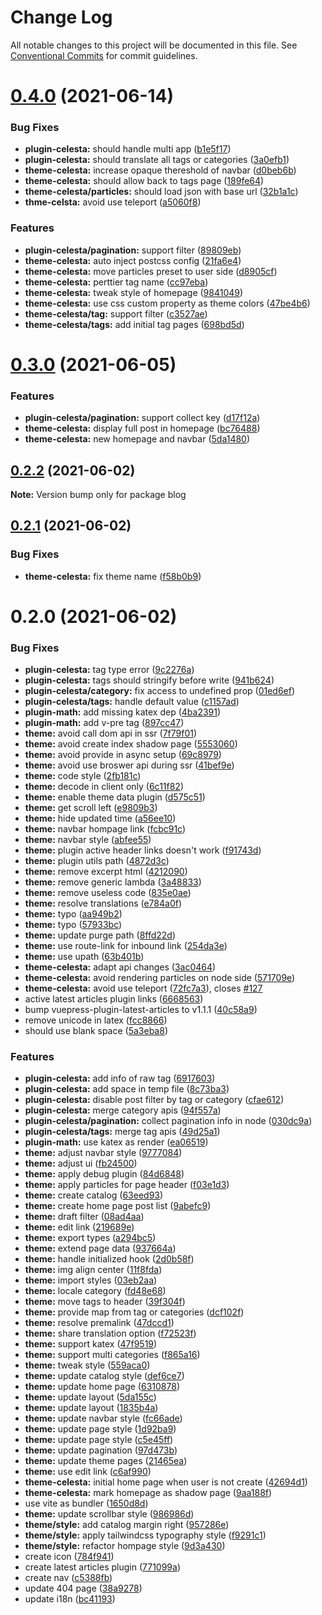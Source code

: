 # Change Log

All notable changes to this project will be documented in this file.
See [Conventional Commits](https://conventionalcommits.org) for commit guidelines.

# [0.4.0](https://github.com/nsznsznjsz/blog/compare/v0.3.0...v0.4.0) (2021-06-14)


### Bug Fixes

* **plugin-celesta:** should handle multi app ([b1e5f17](https://github.com/nsznsznjsz/blog/commit/b1e5f1707404947e59206e5a9b545513598ba77c))
* **plugin-celesta:** should translate all tags or categories ([3a0efb1](https://github.com/nsznsznjsz/blog/commit/3a0efb19217bad9e6e8de5bc3908a88ed45f2edf))
* **theme-celesta:** increase opaque thereshold of navbar ([d0beb6b](https://github.com/nsznsznjsz/blog/commit/d0beb6ba208a9050cd06ec4d3ae7fba4e3f80c6a))
* **theme-celesta:** should allow back to tags page ([189fe64](https://github.com/nsznsznjsz/blog/commit/189fe64a66fa7dd21881f8614eb85de89a769877))
* **theme-celesta/particles:** should load json with base url ([32b1a1c](https://github.com/nsznsznjsz/blog/commit/32b1a1ca71860d952d262ec6f92267a737a29900))
* **thme-celsta:** avoid use teleport ([a5060f8](https://github.com/nsznsznjsz/blog/commit/a5060f87a2228ee35a9bd026b9592a7bf5e0e7f7))


### Features

* **plugin-celesta/pagination:** support filter ([89809eb](https://github.com/nsznsznjsz/blog/commit/89809eb264343fde5cd07684f04de3fad954ca13))
* **theme-celesta:** auto inject postcss config ([21fa6e4](https://github.com/nsznsznjsz/blog/commit/21fa6e43268339bc7f049d2fd5d3ebc585cbecb5))
* **theme-celesta:** move particles preset to user side ([d8905cf](https://github.com/nsznsznjsz/blog/commit/d8905cf16464924ccbed136316b4785d3b5d11d3))
* **theme-celesta:** perttier tag name ([cc97eba](https://github.com/nsznsznjsz/blog/commit/cc97eba5bb740f36e055a099aa98d74261d53ab6))
* **theme-celesta:** tweak style of homepage ([9841049](https://github.com/nsznsznjsz/blog/commit/9841049080b74a67d4a80413255f78b2a509719e))
* **theme-celesta:** use css custom property as theme colors ([47be4b6](https://github.com/nsznsznjsz/blog/commit/47be4b67eb912036ac67670291cd0035b1028652))
* **theme-celesta/tag:** support filter ([c3527ae](https://github.com/nsznsznjsz/blog/commit/c3527ae6736dacc3efab25d99884c580fa7f48a5))
* **theme-celesta/tags:** add initial tag pages ([698bd5d](https://github.com/nsznsznjsz/blog/commit/698bd5de6bc3a86b31d208adb6aef640d4564b28))





# [0.3.0](https://github.com/nsznsznjsz/blog/compare/v0.2.2...v0.3.0) (2021-06-05)


### Features

* **plugin-celesta/pagination:** support collect key ([d17f12a](https://github.com/nsznsznjsz/blog/commit/d17f12ab6d899636799fdf9b3f2c152b1743e2cf))
* **theme-celesta:** display full post in homepage ([bc76488](https://github.com/nsznsznjsz/blog/commit/bc764885a22f2bf85664bf2f4534ad13a8c2b173))
* **theme-celesta:** new homepage and navbar ([5da1480](https://github.com/nsznsznjsz/blog/commit/5da1480030250021f612eb1064d241c26445660d))





## [0.2.2](https://github.com/nsznsznjsz/blog/compare/v0.2.1...v0.2.2) (2021-06-02)

**Note:** Version bump only for package blog





## [0.2.1](https://github.com/nsznsznjsz/blog/compare/v0.2.0...v0.2.1) (2021-06-02)


### Bug Fixes

* **theme-celesta:** fix theme name ([f58b0b9](https://github.com/nsznsznjsz/blog/commit/f58b0b91c2de127f53c0d3cdef7969dcc961442f))





# 0.2.0 (2021-06-02)


### Bug Fixes

* **plugin-celesta:** tag type error ([9c2276a](https://github.com/nsznsznjsz/blog/commit/9c2276ac3ff0d58189d9db479c6cbb343651d427))
* **plugin-celesta:** tags should stringify before write ([941b624](https://github.com/nsznsznjsz/blog/commit/941b6247a5b3d784e9cf7f23942eb7c7e43e3940))
* **plugin-celesta/category:** fix access to undefined prop ([01ed6ef](https://github.com/nsznsznjsz/blog/commit/01ed6ef6e6d5243673e5774f3a8592a33e9f4663))
* **plugin-celesta/tags:** handle default value ([c1157ad](https://github.com/nsznsznjsz/blog/commit/c1157adeeec409ca311e0d5d5d2300c4ecf79899))
* **plugin-math:** add missing katex dep ([4ba2391](https://github.com/nsznsznjsz/blog/commit/4ba23914be9d551fe9891959f9fd858d8512dd43))
* **plugin-math:** add v-pre tag ([897cc47](https://github.com/nsznsznjsz/blog/commit/897cc4780ab23b9115115817f3797f524bd6769d))
* **theme:** avoid call dom api in ssr ([7f79f01](https://github.com/nsznsznjsz/blog/commit/7f79f010983ed3eef0519782edc258bbe08f578b))
* **theme:** avoid create index shadow page ([5553060](https://github.com/nsznsznjsz/blog/commit/55530607ec5045b9d9e97ab3ca368d0d1a3ce0f0))
* **theme:** avoid provide in async setup ([69c8979](https://github.com/nsznsznjsz/blog/commit/69c8979d2df0e9ff1f9c92586e20be52c71a52f2))
* **theme:** avoid use broswer api during ssr ([41bef9e](https://github.com/nsznsznjsz/blog/commit/41bef9e038fbb0df1463f7763742dd0fe5c204b6))
* **theme:** code style ([2fb181c](https://github.com/nsznsznjsz/blog/commit/2fb181c09824e8cd20a26fb7c742af4a991a9e68))
* **theme:** decode in client only ([6c11f82](https://github.com/nsznsznjsz/blog/commit/6c11f82ba8c5e002425542422432f9af6e41d276))
* **theme:** enable theme data plugin ([d575c51](https://github.com/nsznsznjsz/blog/commit/d575c514cafbcd92ef6d8eb3e8686412ba0c7be8))
* **theme:** get scroll left ([e9809b3](https://github.com/nsznsznjsz/blog/commit/e9809b30ccffd6735e7e8645a268382bae791b76))
* **theme:** hide updated time ([a56ee10](https://github.com/nsznsznjsz/blog/commit/a56ee10da8a7a6afab5b5a89dbf43eda32217baa))
* **theme:** navbar hompage link ([fcbc91c](https://github.com/nsznsznjsz/blog/commit/fcbc91c3888c981e0a4db382da605dce8a1e1a6c))
* **theme:** navbar style ([abfee55](https://github.com/nsznsznjsz/blog/commit/abfee55a9abb72e1e7a971c6c5726be53de3b465))
* **theme:** plugin active header links doesn't work ([f91743d](https://github.com/nsznsznjsz/blog/commit/f91743d53f5312f9cea76f634cba7573f67bc4d5))
* **theme:** plugin utils path ([4872d3c](https://github.com/nsznsznjsz/blog/commit/4872d3c91169689bd845f8e282699f16fd5f4be9))
* **theme:** remove excerpt html ([4212090](https://github.com/nsznsznjsz/blog/commit/4212090e0b97f052751362f2783f6dcb449710a5))
* **theme:** remove generic lambda ([3a48833](https://github.com/nsznsznjsz/blog/commit/3a48833f61eedc21727e9b67e789d1da735284ec))
* **theme:** remove useless code ([835e0ae](https://github.com/nsznsznjsz/blog/commit/835e0aea8281b685a684175e11a5a99b292cff85))
* **theme:** resolve translations ([e784a0f](https://github.com/nsznsznjsz/blog/commit/e784a0f0f7f4402fb06e67c490203186330e7de3))
* **theme:** typo ([aa949b2](https://github.com/nsznsznjsz/blog/commit/aa949b28729ab9b71eb6a963320eb0b3b55a7725))
* **theme:** typo ([57933bc](https://github.com/nsznsznjsz/blog/commit/57933bc83198777bfbdeb67101d1a4e573da2cf6))
* **theme:** update purge path ([8ffd22d](https://github.com/nsznsznjsz/blog/commit/8ffd22d27f1b574c1f73d20e01deaf4f2958fd18))
* **theme:** use route-link for inbound link ([254da3e](https://github.com/nsznsznjsz/blog/commit/254da3ecebf9f6d1d9f65f98539928ebbac0c408))
* **theme:** use upath ([63b401b](https://github.com/nsznsznjsz/blog/commit/63b401b46ddfb4bfcd46abc6c35e584d1fc227d3))
* **theme-celesta:** adapt api changes ([3ac0464](https://github.com/nsznsznjsz/blog/commit/3ac0464495d86ae2275d920b20914fc4447b93e3))
* **theme-celesta:** avoid rendering particles on node side ([571709e](https://github.com/nsznsznjsz/blog/commit/571709e3fde5883d05f5d5a9ffd49e9cb5272882))
* **theme-celesta:** avoid use teleport ([72fc7a3](https://github.com/nsznsznjsz/blog/commit/72fc7a3914070308c7e1854e71ad2eda87a09bd8)), closes [#127](https://github.com/nsznsznjsz/blog/issues/127)
* active latest articles plugin links ([6668563](https://github.com/nsznsznjsz/blog/commit/6668563a68a5aa47b18ebbc18fea81d71c5abbf7))
* bump vuepress-plugin-latest-articles to v1.1.1 ([40c58a9](https://github.com/nsznsznjsz/blog/commit/40c58a9d790529f207c2b53b2a3e82952e3f732c))
* remove unicode in latex ([fcc8866](https://github.com/nsznsznjsz/blog/commit/fcc886604e6797058087812765ea6649579cd626))
* should use blank space ([5a3eba8](https://github.com/nsznsznjsz/blog/commit/5a3eba8b5aff1ad2c08185952d7267fc9e208a91))


### Features

* **plugin-celesta:** add info of raw tag ([6917603](https://github.com/nsznsznjsz/blog/commit/6917603893baceb30bdf5253ced5da972921ae97))
* **plugin-celesta:** add space in temp file ([8c73ba3](https://github.com/nsznsznjsz/blog/commit/8c73ba35a6b304c82dd3106728de9c41c8046728))
* **plugin-celesta:** disable post filter by tag or category ([cfae612](https://github.com/nsznsznjsz/blog/commit/cfae6126de036a0d228572d7f7e27163f006813b))
* **plugin-celesta:** merge category apis ([94f557a](https://github.com/nsznsznjsz/blog/commit/94f557a9e9d555dff6f02167df49136950d6be52))
* **plugin-celesta/pagination:** collect pagination info in node ([030dc9a](https://github.com/nsznsznjsz/blog/commit/030dc9a65d9d6f16d8835c288cc5261756ddb1d3))
* **plugin-celesta/tags:** merge tag apis ([49d25a1](https://github.com/nsznsznjsz/blog/commit/49d25a18691b61482045f8beb6fef8ef50ad803c))
* **plugin-math:** use katex as render ([ea06519](https://github.com/nsznsznjsz/blog/commit/ea06519261920521019c0888ff286dff528b57fd))
* **theme:** adjust navbar style ([9777084](https://github.com/nsznsznjsz/blog/commit/9777084eb41e025551619cabc4e75c929cbd2b4f))
* **theme:** adjust ui ([fb24500](https://github.com/nsznsznjsz/blog/commit/fb2450028f95eefc87fa9f6a3e264fc15e8d47bd))
* **theme:** apply debug plugin ([84d6848](https://github.com/nsznsznjsz/blog/commit/84d68483a804426efd5a0acb8059bb5e8ce2d329))
* **theme:** apply particles for page header ([f03e1d3](https://github.com/nsznsznjsz/blog/commit/f03e1d305bd5d939c4f71d73eb98e0ac882d0baa))
* **theme:** create catalog ([63eed93](https://github.com/nsznsznjsz/blog/commit/63eed93674f5fe30ae103b81993e4d0bf8d2ebac))
* **theme:** create home page post list ([9abefc9](https://github.com/nsznsznjsz/blog/commit/9abefc9bac8c3f919b00cd8ae8c94b3d3b5f32a5))
* **theme:** draft filter ([08ad4aa](https://github.com/nsznsznjsz/blog/commit/08ad4aac396196abb7d373c593eef71187d67044))
* **theme:** edit link ([219689e](https://github.com/nsznsznjsz/blog/commit/219689e949aa141d4fc576d9c661e4997b167c21))
* **theme:** export types ([a294bc5](https://github.com/nsznsznjsz/blog/commit/a294bc51ae4a7954e5fe0e456800986001ab431b))
* **theme:** extend page data ([937664a](https://github.com/nsznsznjsz/blog/commit/937664a1106a874e47041ea53d3a0f542dd96e23))
* **theme:** handle initialized hook ([2d0b58f](https://github.com/nsznsznjsz/blog/commit/2d0b58ff95f6db1b45b8c7ba70a0ee2f6903c066))
* **theme:** img align center ([11f8fda](https://github.com/nsznsznjsz/blog/commit/11f8fdaac35c5e705631bed7421d500b4a241457))
* **theme:** import styles ([03eb2aa](https://github.com/nsznsznjsz/blog/commit/03eb2aa862ebb44b770f02bbdab4ccf3a1f2fc40))
* **theme:** locale category ([fd48e68](https://github.com/nsznsznjsz/blog/commit/fd48e6822eb4e482c330db6ef077ac5ddf3f8364))
* **theme:** move tags to header ([39f304f](https://github.com/nsznsznjsz/blog/commit/39f304fe7ddab3ddb308607d70b00b76058e13ab))
* **theme:** provide map from tag or categories ([dcf102f](https://github.com/nsznsznjsz/blog/commit/dcf102f30b58d53ffb61a6b6f26c7fd74a90b015))
* **theme:** resolve premalink ([47dccd1](https://github.com/nsznsznjsz/blog/commit/47dccd14c255d1e3053670e8a8aad7cc0101b03f))
* **theme:** share translation option ([f72523f](https://github.com/nsznsznjsz/blog/commit/f72523f9e4463eb35e218ed7410ed89837f1a71a))
* **theme:** support katex ([47f9519](https://github.com/nsznsznjsz/blog/commit/47f95195c0a088a46b13965a04d2c8930d15c192))
* **theme:** support multi categories ([f865a16](https://github.com/nsznsznjsz/blog/commit/f865a16f5e7c24d84c0ad5b7ea5b78845f874c9e))
* **theme:** tweak style ([559aca0](https://github.com/nsznsznjsz/blog/commit/559aca07689e8c2516c3f1c050865df37e783948))
* **theme:** update catalog style ([def6ce7](https://github.com/nsznsznjsz/blog/commit/def6ce77e5a0062b0f7b4e0cb56f52b8d172ca9c))
* **theme:** update home page ([6310878](https://github.com/nsznsznjsz/blog/commit/6310878d71ba87fdec680656b1df747a7df5a6f2))
* **theme:** update layout ([5da155c](https://github.com/nsznsznjsz/blog/commit/5da155c5ddd7a5f554315210de1ffb4756749d52))
* **theme:** update layout ([1835b4a](https://github.com/nsznsznjsz/blog/commit/1835b4ab39374e30e22a8323085a2075848c419c))
* **theme:** update navbar style ([fc66ade](https://github.com/nsznsznjsz/blog/commit/fc66adebeeefe601204abc9853e4421cfee57f10))
* **theme:** update page style ([1d92ba9](https://github.com/nsznsznjsz/blog/commit/1d92ba943f44f226de26cf45778d7bc9ebb70844))
* **theme:** update page style ([c5e45ff](https://github.com/nsznsznjsz/blog/commit/c5e45ffd35df262be8873d9374b289aed071c142))
* **theme:** update pagination ([97d473b](https://github.com/nsznsznjsz/blog/commit/97d473b215d24cfe5b5fd6d0601013ab382c78d6))
* **theme:** update theme pages ([21465ea](https://github.com/nsznsznjsz/blog/commit/21465eaad46250a4adff59d4b2808c61658111fa))
* **theme:** use edit link ([c6af990](https://github.com/nsznsznjsz/blog/commit/c6af99069d2826b429a65acc2166da8d7722be16))
* **theme-celesta:** initial home page when user is not create ([42694d1](https://github.com/nsznsznjsz/blog/commit/42694d109f44e3cd03d78533b23ae062d843388a))
* **theme-celesta:** mark homepage as shadow page ([9aa188f](https://github.com/nsznsznjsz/blog/commit/9aa188f4f53bee03afdb40fa2b171ff7fa5b3eb8))
* use vite as bundler ([1650d8d](https://github.com/nsznsznjsz/blog/commit/1650d8dd462c830f4a20d8f0ee1b3d00e1326ca6))
* **theme:** update scrollbar style ([986986d](https://github.com/nsznsznjsz/blog/commit/986986d3468d51ecd96bbe8e5d5aa514e27e61f6))
* **theme/style:** add catalog margin right ([957286e](https://github.com/nsznsznjsz/blog/commit/957286e072a83542eac33c8d8e8ba8541ef2f67b))
* **theme/style:** apply tailwindcss typography style ([f9291c1](https://github.com/nsznsznjsz/blog/commit/f9291c117b99e7c4c2e70cce7edcba1c3f1ea06d))
* **theme/style:** refactor hompage style ([9d3a430](https://github.com/nsznsznjsz/blog/commit/9d3a4305c4842b82609a6b42411dcba07d659778))
* create icon ([784f941](https://github.com/nsznsznjsz/blog/commit/784f9414a1b9c6b6c9ba78a79f218f90a6e4d772))
* create latest articles plugin ([771099a](https://github.com/nsznsznjsz/blog/commit/771099a6b564f719bf2661862c096b035528b8f6))
* create nav ([c5388fb](https://github.com/nsznsznjsz/blog/commit/c5388fb4ecebbc81952e0458eca832c5ee13fe4b))
* update 404 page ([38a9278](https://github.com/nsznsznjsz/blog/commit/38a9278093ab88b3a3f8d1197fbec0c11c9ef938))
* update i18n ([bc41193](https://github.com/nsznsznjsz/blog/commit/bc4119309a6c48da8956ddcb3bc9197f1510eb5a))
